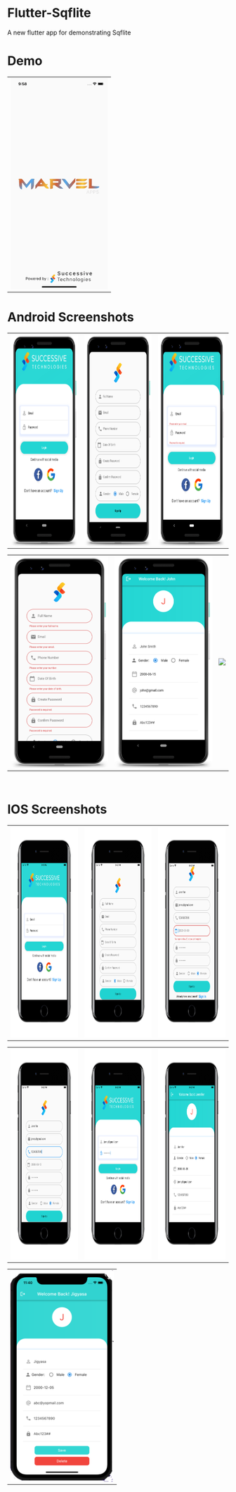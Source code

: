 # Flutter-Sqflite
A new flutter app for demonstrating Sqflite


# Demo
  <table>
  <tr>
  <td><img src="https://github.com/MarvelApps-Flutter/flutter_sqflite/blob/master/working_demo/sqflite_video.gif" height="480px"></td>
    </tr>
  </table>

# Android Screenshots

<table>
  <tr>
    <td><img src="https://github.com/MarvelApps-Flutter/flutter_sqflite/blob/master/screenshots/android/android1.png" height="480px"></td>
    <td><img src="https://github.com/MarvelApps-Flutter/flutter_sqflite/blob/master/screenshots/android/android2.png" height="480px"></td>
    <td><img src="https://github.com/MarvelApps-Flutter/flutter_sqflite/blob/master/screenshots/android/android3.png" height="480px"></td>
  </tr>
 </table>

 <table>
  <tr>
    <td><img src="https://github.com/MarvelApps-Flutter/flutter_sqflite/blob/master/screenshots/android/android4.png" height="480px"></td>
    <td><img src="https://github.com/MarvelApps-Flutter/flutter_sqflite/blob/master/screenshots/android/android5.png" height="480px"></td>
    <td><img src="https://github.com/MarvelApps-Flutter/flutter_sqflite/blob/master/screenshots/android/android6.png" height="480px"></td>
  </tr>
 </table>


</br>

# IOS Screenshots

<table>
  <tr>
    <td><img src="https://github.com/MarvelApps-Flutter/flutter_sqflite/blob/master/screenshots/ios/ios1.png" height="480px"></td>
    <td><img src="https://github.com/MarvelApps-Flutter/flutter_sqflite/blob/master/screenshots/ios/ios2.png" height="480px"></td>
    <td><img src="https://github.com/MarvelApps-Flutter/flutter_sqflite/blob/master/screenshots/ios/ios3.png" height="480px"></td>
  </tr>
 </table>

<table>
  <tr>
    <td><img src="https://github.com/MarvelApps-Flutter/flutter_sqflite/blob/master/screenshots/ios/ios4.png" height="480px"></td>
    <td><img src="https://github.com/MarvelApps-Flutter/flutter_sqflite/blob/master/screenshots/ios/ios5.png" height="480px"></td>
    <td><img src="https://github.com/MarvelApps-Flutter/flutter_sqflite/blob/master/screenshots/ios/ios6.png" height="480px"></td>
  </tr>
 </table>

 <table>
  <tr>
    <td><img src="https://github.com/MarvelApps-Flutter/flutter_sqflite/blob/master/screenshots/ios/ios7.png" height="480px"></td>
    
  </tr>
 </table>




